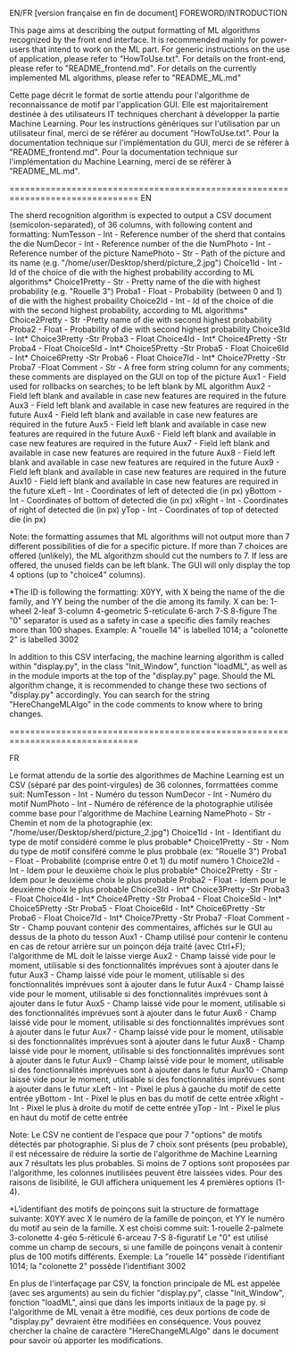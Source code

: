 EN/FR [version française en fin de document]
FOREWORD/INTRODUCTION

This page aims at describing the output formatting of ML algorithms recognized by the front end interface. It is recommended mainly for power-users that intend to work on the ML part. For generic instructions on the use of application, please refer to "HowToUse.txt". For details on the front-end, please refer to "README_frontend.md". For details on the currently implemented ML algorithms, please refer to "README_ML.md"


Cette page décrit le format de sortie attendu pour l'algorithme de reconnaissance de motif par l'application GUI. Elle est majoritairement destinée à des utilisateurs IT techniques cherchant à développer la partie Machine Learning. Pour les instructions génériques sur l'utilisation par un utilisateur final, merci de se référer au document "HowToUse.txt". Pour la documentation technique sur l'implémentation du GUI, merci de se référer à "README_frontend.md". Pour la documentation technique sur l'implémentation du Machine Learning, merci de se référer à "README_ML.md".


===============================================================================
EN

The sherd recognition algorithm is expected to output a CSV document (semicolon-separated), of 36 columns, with following content and formatting:
NumTesson - Int - Reference number of the sherd that contains the die
NumDecor - Int - Reference number of the die
NumPhoto - Int - Reference number of the picture
NamePhoto - Str - Path of the picture and its name (e.g. "/home/user/Desktop/sherd/picture_2.jpg")
Choice1Id - Int - Id of the choice of die with the highest probability according to ML algorithms*
Choice1Pretty - Str - Pretty name of the die with highest probability (e.g. "Rouelle 3")
Proba1 - Float - Probability (between 0 and 1) of die with the highest probaility
Choice2Id - Int - Id of the choice of die with the second highest probability, according to ML algorithms*
Choice2Pretty - Str -Pretty name of die with second highest probability
Proba2 - Float - Probability of die with second highest probability
Choice3Id - Int*
Choice3Pretty -Str
Proba3 - Float
Choice4Id - Int*
Choice4Pretty -Str
Proba4 - Float
Choice5Id - Int*
Choice5Pretty -Str
Proba5 - Float
Choice6Id - Int*
Choice6Pretty -Str
Proba6 - Float
Choice7Id - Int*
Choice7Pretty -Str
Proba7 -Float
Comment - Str - A free form string column for any comments; these comments are displayed on the GUI on top of the picture
Aux1 - Field used for rollbacks on searches; to be left blank by ML algorithm
Aux2 - Field left blank and available in case new features are required in the future
Aux3 - Field left blank and available in case new features are required in the future
Aux4 - Field left blank and available in case new features are required in the future
Aux5 - Field left blank and available in case new features are required in the future
Aux6 - Field left blank and available in case new features are required in the future
Aux7 - Field left blank and available in case new features are required in the future
Aux8 - Field left blank and available in case new features are required in the future
Aux9 - Field left blank and available in case new features are required in the future
Aux10 - Field left blank and available in case new features are required in the future
xLeft - Int - Coordinates of left of detected die (in px)
yBottom - Int - Coordinates of bottom of detected die (in px)
xRight - Int - Coordinates of right of detected die (in px)
yTop - Int - Coordinates of top of detected die (in px)

Note: the formatting assumes that ML algorithms will not output more than 7 different possibilities of die for a specific picture. If more than 7 choices are offered (unlikely), the ML algorithzm should cut the numbers to 7. If less are offered, the unused fields can be left blank. The GUI will only display the top 4 options (up to "choice4" columns).

*The ID is following the formatting: X0YY, with X being the name of the die family, and YY being the number of the die among its family. X can be:
1-wheel
2-leaf
3-column
4-geometric
5-reticulate
6-arch
7-S
8-figure
The "0" separator is used as a safety in case a specific dies family reaches more than 100 shapes.
Example: A "rouelle 14" is labelled 1014; a "colonette 2" is labelled 3002




In addition to this CSV interfacing, the machine learning algorithm is called within "display.py", in the class "Init_Window", function "loadML", as well as in the module imports at the top of the "display.py" page. Should the ML algorithm change, it is recommended to change these two sections of "display.py" accordingly.
You can search for the string "HereChangeMLAlgo" in the code comments to know where to bring changes.

===============================================================================


FR

Le format attendu de la sortie des algorithmes de Machine Learning est un CSV (séparé par des point-virgules) de 36 colonnes, forrmattées comme suit:
NumTesson - Int - Numéro du tesson
NumDecor - Int - Numéro du motif
NumPhoto - Int - Numéro de référence de la photographie utilisée comme base pour l'algorithme de Machine Learning
NamePhoto - Str - Chemin et nom de la photographie (ex: "/home/user/Desktop/sherd/picture_2.jpg")
Choice1Id - Int - Identifiant du type de motif considéré comme le plus probable*
Choice1Pretty - Str - Nom du type de motif consiféré comme le plus probbale (ex: "Rouelle 3")
Proba1 - Float - Probabilité (comprise entre 0 et 1) du motif numéro 1
Choice2Id - Int - Idem pour le deuxième choix le plus probable*
Choice2Pretty - Str -Idem pour le deuxième choix le plus probable
Proba2 - Float - Idem pour le deuxième choix le plus probable
Choice3Id - Int*
Choice3Pretty -Str
Proba3 - Float
Choice4Id - Int*
Choice4Pretty -Str
Proba4 - Float
Choice5Id - Int*
Choice5Pretty -Str
Proba5 - Float
Choice6Id - Int*
Choice6Pretty -Str
Proba6 - Float
Choice7Id - Int*
Choice7Pretty -Str
Proba7 -Float
Comment - Str - Champ pouvant contenir des commentaires, affichés sur le GUI au dessus de la photo du tesson
Aux1 - Champ utilisé pour contenir le contenu en cas de retour arrière sur un poinçon déja traité (avec Ctrl+F); l'algorithme de ML doit le laisse vierge
Aux2 - Champ laissé vide pour le moment, utilisable si des fonctionnalités imprévues sont à ajouter dans le futur
Aux3 - Champ laissé vide pour le moment, utilisable si des fonctionnalités imprévues sont à ajouter dans le futur
Aux4 - Champ laissé vide pour le moment, utilisable si des fonctionnalités imprévues sont à ajouter dans le futur
Aux5 - Champ laissé vide pour le moment, utilisable si des fonctionnalités imprévues sont à ajouter dans le futur
Aux6 - Champ laissé vide pour le moment, utilisable si des fonctionnalités imprévues sont à ajouter dans le futur
Aux7 - Champ laissé vide pour le moment, utilisable si des fonctionnalités imprévues sont à ajouter dans le futur
Aux8 - Champ laissé vide pour le moment, utilisable si des fonctionnalités imprévues sont à ajouter dans le futur
Aux9 - Champ laissé vide pour le moment, utilisable si des fonctionnalités imprévues sont à ajouter dans le futur
Aux10 - Champ laissé vide pour le moment, utilisable si des fonctionnalités imprévues sont à ajouter dans le futur
xLeft - Int - Pixel le plus à gauche du motif de cette entrée
yBottom - Int - Pixel le plus en bas du motif de cette entrée
xRight - Int - Pixel le plus à droite du motif de cette entrée
yTop - Int - Pixel le plus en haut du motif de cette entrée

Note: Le CSV ne contient de l'espace que pour 7 "options" de motifs détectés par photographie. Si plus de 7 choix sont présents (peu probable), il est nécessaire de réduire la sortie de l'algorithme de Machine Learning aux 7 résultats les plus probables. Si moins de 7 options sont proposées par l'algorithme, les colonnes inutilisées peuvent être laissées vides. Pour des raisons de lisibilité, le GUI affichera uniquement les 4 premières options (1-4).


*L'identifiant des motifs de poinçons suit la structure de formattage suivante: X0YY avec X le numéro de la famille de poinçon, et YY le numéro du motif au sein de la famille. X est choisi comme suit:
1-rouelle
2-palmete
3-colonette
4-géo
5-réticulé
6-arceau
7-S
8-figuratif
Le "0" est utilisé comme un champ de secours, si une famille de poinçons venait à contenir plus de 100 motifs différents.
Exemple: La "rouelle 14" possède l'identifiant 1014; la "colonette 2" possède l'identifiant 3002


En plus de l'interfaçage par CSV, la fonction principale de ML est appelée (avec ses arguments) au sein du fichier "display.py", classe "Init_Window", fonction "loadML", ainsi que dans les imports initiaux de la page py. si l'algorithme de ML venait à être modifié, ces deux portions de code de "display.py" devraient être modifiées en conséquence. Vous pouvez chercher la chaîne de caractère "HereChangeMLAlgo" dans le document pour savoir où apporter les modifications.
